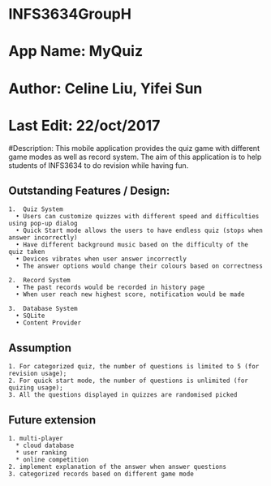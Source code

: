 # INFS3634GroupH
# App Name: MyQuiz
# Author: Celine Liu, Yifei Sun
# Last Edit: 22/oct/2017

#Description:
  This mobile application provides the quiz game with different game modes as well as record system.
  The aim of this application is to help students of INFS3634 to do revision while having fun.

  ## Outstanding Features / Design:
    1.	Quiz System
      •	Users can customize quizzes with different speed and difficulties using pop-up dialog
      •	Quick Start mode allows the users to have endless quiz (stops when answer incorrectly)
      •	Have different background music based on the difficulty of the quiz taken
      •	Devices vibrates when user answer incorrectly
      •	The answer options would change their colours based on correctness
      
    2.	Record System
      •	The past records would be recorded in history page
      •	When user reach new highest score, notification would be made
      
    3.	Database System
      •	SQLite
      •	Content Provider  
        
  ## Assumption
    1. For categorized quiz, the number of questions is limited to 5 (for revision usage);
    2. For quick start mode, the number of questions is unlimited (for quizing usage);
    3. All the questions displayed in quizzes are randomised picked
    
  ## Future extension
    1. multi-player
      * cloud database
      * user ranking
      * online competition
    2. implement explanation of the answer when answer questions
    3. categorized records based on different game mode
